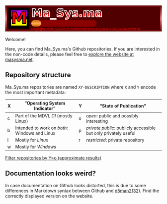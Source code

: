 ![Ma_Sys.ma Logo](https://raw.githubusercontent.com/m7a/m7a/master/m7a_att/logo_v2.svg)

Welcome!

Here, you can find Ma_Sys.ma's Github repositories.
If you are interested in the non-code details, please feel free to
[explore the website at masysma.net](https://masysma.net).

## Repository structure

Ma_Sys.ma repositories are named `XY-DESCRIPTION` where `X` and `Y` encode
the most important metadata:

| X  | “Operating System Indicator”                               | Y  | “State of Publication”                                          |
| -- | ---------------------------------------------------------- | -- | --------------------------------------------------------------- |
| c  | Part of the MDVL _CI_ (mostly Linux)                       | o  | _open_: public and possibly interesting                         |
| b  | Intended to work on _both_: Windows and Linux              | p  | _private public_: publicly accessible but only privately useful |
| l  | Mostly for _Linux_                                         | r  | _restricted_: private repository                                |
| w  | Mostly for _Windows_                                       |    |                                                                 |

[Filter repositories by Y=o (approximate results)](https://github.com/m7a?tab=repositories&q=%22bo-%22+in%3Aname+OR+%22lo-%22+in%3Aname+OR+%22co-%22+in%3Aname+OR+%22wo-%22+in%3Aname)

## Documentation looks weird?

In case documentation on Github looks distorted, this is due to some differences
in Markdown syntax between Github and
[d5man2(32)](https://masysma.net/32/d5man2.xhtml). Find the correctly
displayed version on the website.
